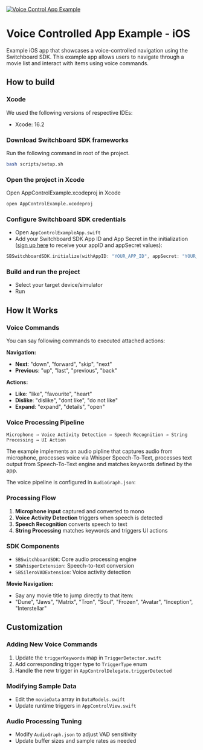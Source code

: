 [![Voice Control App Example](http://img.youtube.com/vi/2nWcfIaAhx8/0.jpg)](http://www.youtube.com/watch?v=2nWcfIaAhx8 "Offline Voice Control Example Demo")

# Voice Controlled App Example - iOS

Example iOS app that showcases a voice-controlled navigation using the Switchboard SDK. This example app allows users to navigate through a movie list and interact with items using voice commands.

## How to build

### Xcode

We used the following versions of respective IDEs:

- Xcode: 16.2

### Download Switchboard SDK frameworks

Run the following command in root of the project.

```bash
bash scripts/setup.sh
```

### Open the project in Xcode

Open AppControlExample.xcodeproj in Xcode

```bash
open AppControlExample.xcodeproj
```

### Configure Switchboard SDK credentials

- Open `AppControlExampleApp.swift`
- Add your Switchboard SDK App ID and App Secret in the initialization ([sign up here](https://console.switchboard.audio/register) to receive your appID and appSecret values):

```swift
SBSwitchboardSDK.initialize(withAppID: "YOUR_APP_ID", appSecret: "YOUR_APP_SECRET")
```

### Build and run the project

- Select your target device/simulator
- Run

## How It Works

### Voice Commands

You can say following commands to executed attached actions:

**Navigation:**

- **Next**: "down", "forward", "skip", "next"
- **Previous**: "up", "last", "previous", "back"

**Actions:**

- **Like**: "like", "favourite", "heart"
- **Dislike**: "dislike", "dont like", "do not like"
- **Expand**: "expand", "details", "open"

### Voice Processing Pipeline

```
Microphone → Voice Activity Detection → Speech Recognition → String Processing → UI Action
```

The example implements an audio pipline that captures audio from microphone, processes voice via Whisper Speech-To-Text, processes text output from Speech-To-Text engine and matches keywords defined by the app.

The voice pipeline is configured in `AudioGraph.json`:

### Processing Flow

1. **Microphone input** captured and converted to mono
2. **Voice Activity Detection** triggers when speech is detected
3. **Speech Recognition** converts speech to text
4. **String Processing** matches keywords and triggers UI actions

### SDK Components

- `SBSwitchboardSDK`: Core audio processing engine
- `SBWhisperExtension`: Speech-to-text conversion
- `SBSileroVADExtension`: Voice activity detection

**Movie Navigation:**

- Say any movie title to jump directly to that item:
- "Dune", "Jaws", "Matrix", "Tron", "Soul", "Frozen", "Avatar", "Inception", "Interstellar"

## Customization

### Adding New Voice Commands

1. Update the `triggerKeywords` map in `TriggerDetector.swift`
2. Add corresponding trigger type to `TriggerType` enum
3. Handle the new trigger in `AppControlDelegate.triggerDetected`

### Modifying Sample Data

- Edit the `movieData` array in `DataModels.swift`
- Update runtime triggers in `AppControlView.swift`

### Audio Processing Tuning

- Modify `AudioGraph.json` to adjust VAD sensitivity
- Update buffer sizes and sample rates as needed
